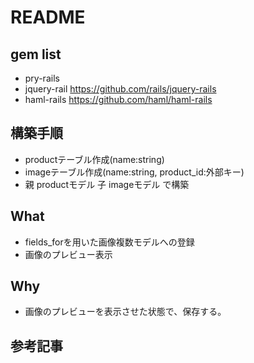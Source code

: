 # README

## gem list
* pry-rails
* jquery-rail https://github.com/rails/jquery-rails
* haml-rails https://github.com/haml/haml-rails

## 構築手順
* productテーブル作成(name:string)
* imageテーブル作成(name:string, product_id:外部キー)
* 親 productモデル 子 imageモデル で構築

## What
* fields_forを用いた画像複数モデルへの登録
* 画像のプレビュー表示

## Why
* 画像のプレビューを表示させた状態で、保存する。

## 参考記事
